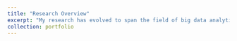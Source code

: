```yaml
---
title: "Research Overview"
excerpt: "My research has evolved to span the field of big data analytics (BDA), operations research (OR), and industrial engineering (IE). In the current era of Industry 5.0, Web 2.0 and Supply Chain 4.0, the interface of data analytics with IE and OR has the potential to substantially improve business operations for faster and smarter decision-making, which, in turn, reduces costs, increases revenue, and facilitates sustainable practice. Accordingly, my research seeks to develop quantitative data-driven models/algorithms for optimizing system processes and supporting business decisions. In particular, my research has transdisciplinary application and impact in four key areas, namely, Health Care Operations Management, Preventive Health Care, Service Systems, and Transportation/Logistics. Besides, my research has received press mentions from different media outlets such as ISE Magazine, Science Trends blog, University News releases, and Twitter. My scholarly activities and contributions in the aforementioned research areas and future research plans are highlighted in the following sections."
collection: portfolio
---
```



